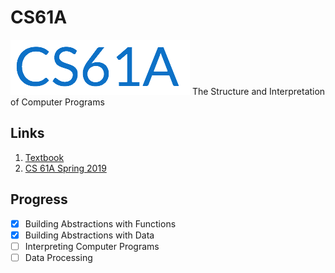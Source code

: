 # CS61A
<img src="logo.png">
The Structure and Interpretation of Computer Programs

## Links
1. [Textbook](https://composingprograms.com/)
2. [CS 61A Spring 2019](https://inst.eecs.berkeley.edu/~cs61a/sp19/)

## Progress
- [x] Building Abstractions with Functions
- [x] Building Abstractions with Data
- [ ] Interpreting Computer Programs
- [ ] Data Processing
